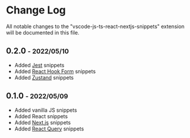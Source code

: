 # Change Log

All notable changes to the "vscode-js-ts-react-nextjs-snippets" extension will be documented in this file.

## 0.2.0 <small>- 2022/05/10</small>

- Added [Jest](https://jestjs.io/) snippets
- Added [React Hook Form](https://react-hook-form.com/) snippets
- Added [Zustand](https://www.npmjs.com/package/zustand) snippets

## 0.1.0 <small>- 2022/05/09</small>

- Added vanilla JS snippets
- Added React snippets
- Added [Next.js](https://nextjs.org/) snippets
- Added [React Query](https://react-query.tanstack.com/) snippets
